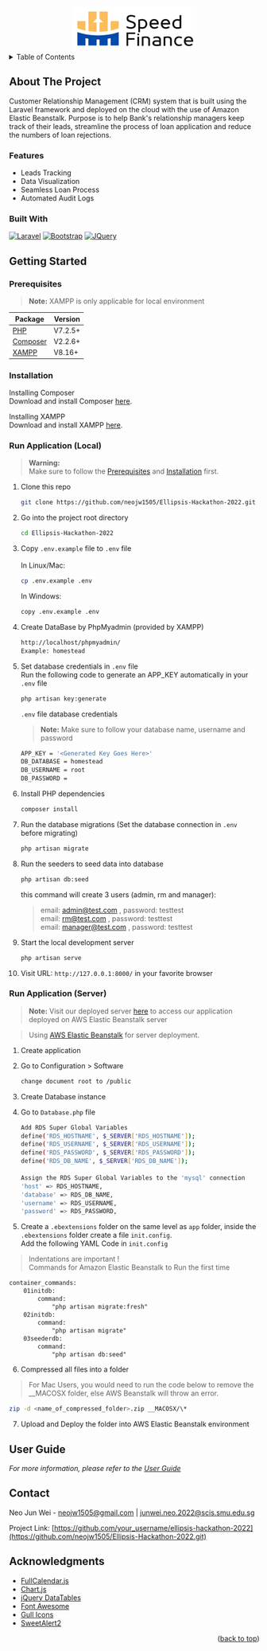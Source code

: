 <!-- PROJECT LOGO -->
<br />
<div align="center">
  <a href="https://github.com/neojw1505/Ellipsis-Hackathon-2022">
    <img src="https://raw.githubusercontent.com/neojw1505/Ellipsis-Hackathon-2022/master/Ellipsis-Hackathon-2022/Logos/hackathon-app-logo.PNG" alt="Logo" width="250" height="90" id="readme-top">
  </a>
</div>

<!-- TABLE OF CONTENTS -->
<details>
  <summary>Table of Contents</summary>
  <ol>
    <li>
      <a href="#about-the-project">About The Project</a>
      <ul>
        <li><a href="#built-with">Built With</a></li>
      </ul>
    </li>
    <li>
      <a href="#getting-started">Getting Started</a>
      <ul>
        <li><a href="#prerequisites">Prerequisites</a></li>
        <li><a href="#installation">Installation</a></li>
      </ul>
    </li>
    <li><a href="#user-guide">User Guide</a></li>
    <li><a href="#contact">Contact</a></li>
    <li><a href="#acknowledgments">Acknowledgments</a></li>
  </ol>
</details>

<!-- ABOUT THE PROJECT -->
## About The Project
Customer Relationship Management (CRM) system that is built using the Laravel framework and deployed on the cloud with the use of Amazon Elastic Beanstalk. Purpose is to help Bank's relationship managers keep track of their leads, streamline the process of loan application and reduce the numbers of loan rejections.

<!-- FEATURES -->
### Features
* Leads Tracking
* Data Visualization
* Seamless Loan Process
* Automated Audit Logs


<!-- BUILT WITH -->
### Built With
[![Laravel][Laravel.com]][Laravel-url]
[![Bootstrap][Bootstrap.com]][Bootstrap-url]
[![JQuery][JQuery.com]][JQuery-url]


<!-- GETTING STARTED -->
## Getting Started

### Prerequisites 
> **Note:**
> XAMPP is only applicable for local environment

Package | Version
--- | ---
[PHP][PHP-url] | V7.2.5+
[Composer][Composer-url] | V2.2.6+
[XAMPP](https://www.apachefriends.org/) | V8.16+

### Installation
Installing Composer <br/>
Download and install Composer [here][Composer-url]. 

Installing XAMPP <br/>
Download and install XAMPP [here][XAMPP-url].   

### Run Application (Local) 
> **Warning:** <br/>
> Make sure to follow the [Prerequisites](#prerequisites) and [Installation](#installation) first.
1. Clone this repo
    ```sh
    git clone https://github.com/neojw1505/Ellipsis-Hackathon-2022.git
    ```
2. Go into the project root directory
    ```sh
    cd Ellipsis-Hackathon-2022
    ```
3. Copy `.env.example` file to `.env` file <br/><br/>
    In Linux/Mac:
    ```sh
    cp .env.example .env
    ```
    In Windows:
    ```sh
    copy .env.example .env
    ```
4. Create DataBase by PhpMyadmin (provided by XAMPP)
    ```sh
    http://localhost/phpmyadmin/
    Example: homestead
    ```
5. Set database credentials in `.env` file <br/>
    Run the following code to generate an APP_KEY automatically in your `.env` file
    ```sh
    php artisan key:generate
    ```
    `.env` file database credentials
    > **Note:**
    > Make sure to follow your database name, username and password
    ```sh
    APP_KEY = '<Generated Key Goes Here>'  
    DB_DATABASE = homestead 
    DB_USERNAME = root 
    DB_PASSWORD = 
    ```
6. Install PHP dependencies
    ```sh
    composer install
    ```
7. Run the database migrations (Set the database connection in `.env` before migrating)
    ```sh
    php artisan migrate
    ```
8. Run the seeders to seed data into database
    ```sh
    php artisan db:seed
    ```
    this command will create 3 users (admin, rm and manager):
    > email: admin@test.com , password: testtest <br/>
    > email: rm@test.com , password: testtest <br/>
    > email: manager@test.com , password: testtest 

9. Start the local development server
    ```sh
    php artisan serve
    ```
10. Visit URL: `http://127.0.0.1:8000/` in your favorite browser

### Run Application (Server) 
> **Note:** Visit our deployed server [here](http://ellipsishackathon2022-env-1.eba-j8nmmzpw.ap-southeast-1.elasticbeanstalk.com/login) to access our application deployed on AWS Elastic Beanstalk server

> Using [AWS Elastic Beanstalk](https://aws.amazon.com/elasticbeanstalk/) for server deployment.
1. Create application
2. Go to Configuration > Software
    ```sh
    change document root to /public
    ```
3. Create Database instance 
4. Go to `Database.php` file 
    ```sh
    Add RDS Super Global Variables
    define('RDS_HOSTNAME', $_SERVER['RDS_HOSTNAME']);
    define('RDS_USERNAME', $_SERVER['RDS_USERNAME']);
    define('RDS_PASSWORD', $_SERVER['RDS_PASSWORD']);
    define('RDS_DB_NAME', $_SERVER['RDS_DB_NAME']);

    Assign the RDS Super Global Variables to the 'mysql' connection 
    'host' => RDS_HOSTNAME,
    'database' => RDS_DB_NAME,
    'username' => RDS_USERNAME,
    'password' => RDS_PASSWORD,
    ```

5. Create a `.ebextensions` folder on the same level as `app` folder,   inside the `.ebextensions` folder create a file `init.config`. <br/>
Add the following YAML Code in `init.config`

  > Indentations are important ! <br/>
  > Commands for Amazon Elastic Beanstalk to Run the first time

    container_commands:
        01initdb:
            command:
                "php artisan migrate:fresh"
        02initdb:
            command: 
                "php artisan migrate"
        03seederdb:
            command:
                "php artisan db:seed" 

6. Compressed all files into a folder 
> For Mac Users, you would need to run the code below to remove the __MACOSX folder, else AWS Beanstalk will throw an error.
  ```sh
  zip -d <name_of_compressed_folder>.zip __MACOSX/\* 
  ```
7. Upload and Deploy the folder into AWS Elastic Beanstalk environment

<!-- USER GUIDE -->
## User Guide
_For more information, please refer to the [User Guide][UserGuide-url]_

<!-- CONTACT -->
## Contact
Neo Jun Wei - neojw1505@gmail.com | junwei.neo.2022@scis.smu.edu.sg

Project Link: [https://github.com/your_username/ellipsis-hackathon-2022](https://github.com/neojw1505/Ellipsis-Hackathon-2022.git)

<!-- ACKNOWLEDGMENTS -->
## Acknowledgments
* [FullCalendar.js](https://fullcalendar.io/)
* [Chart.js](https://www.chartjs.org/docs/latest/)
* [jQuery DataTables](https://datatables.net/)
* [Font Awesome](https://fontawesome.com)
* [Gull Icons](http://preview.themeforest.net/item/gull-angular-bootstrap-admin-dashboard-template/full_screen_preview/22866096)
* [SweetAlert2](https://sweetalert2.github.io/#usage)

<p align="right">(<a href="#readme-top">back to top</a>)</p>

[license-shield]: https://img.shields.io/github/license/othneildrew/Best-README-Template.svg?style=for-the-badge
[license-url]: https://github.com/othneildrew/Best-README-Template/blob/master/LICENSE.txt
[linkedin-shield]: https://img.shields.io/badge/-LinkedIn-black.svg?style=for-the-badge&logo=linkedin&colorB=555
[linkedin-url]: https://linkedin.com/in/othneildrew
[Svelte.dev]: https://img.shields.io/badge/Svelte-4A4A55?style=for-the-badge&logo=svelte&logoColor=FF3E00
[Svelte-url]: https://svelte.dev/
[Laravel.com]: https://img.shields.io/badge/Laravel-FF2D20?style=for-the-badge&logo=laravel&logoColor=white
[Laravel-url]: https://laravel.com
[Bootstrap.com]: https://img.shields.io/badge/Bootstrap-563D7C?style=for-the-badge&logo=bootstrap&logoColor=white
[Bootstrap-url]: https://getbootstrap.com
[JQuery.com]: https://img.shields.io/badge/jQuery-0769AD?style=for-the-badge&logo=jquery&logoColor=white
[JQuery-url]: https://jquery.com 
[Composer-url]: https://getcomposer.org/doc/00-intro.md#using-the-installer
[PHP-url]: https://www.php.net/downloads
[XAMPP-url]: https://www.apachefriends.org/
[UserGuide-url]: https://github.com/neojw1505/Ellipsis-Hackathon-2022/blob/master/Ellipsis-Hackathon-2022/UserGuide.md
